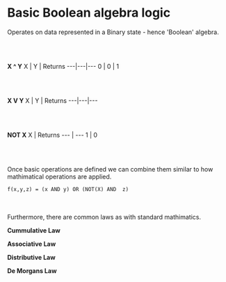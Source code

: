 # Basic Boolean algebra logic

Operates on data represented in a Binary state - hence 'Boolean' algebra.

<br/>
<br/>

<b>X ^ Y</b>
X | Y | Returns
---|---|---
0 | 0 | 1

<br/>
<br/>

<b>X V Y</b>
X | Y | Returns
---|---|---


<br/>
<br/>

<b>NOT X</b>
X | Returns
--- | ---
1 | 0


<br/>
<br/>

Once basic operations are defined we can combine them similar to how mathimatical operations are applied.


```
f(x,y,z) = (x AND y) OR (NOT(X) AND  z)
```


<br/>
<br/>
Furthermore, there are common laws as with standard mathimatics.

<b>Cummulative Law</b>

<b>Associative Law</b>

<b>Distributive Law</b>

<b>De Morgans Law</b>


